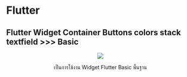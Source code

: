 # Flutter

## Flutter Widget Container Buttons colors stack textfield >>> Basic


<div align="center">

![](https://github.com/StrongTS/BasicMyAppFlutter/blob/main/Screen.gif)

เป็นการใช้งาน Widget Flutter Basic พื้นฐาน
</div>
